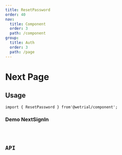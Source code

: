 ```yaml
---
title: ResetPassword
order: 40
nav:
  title: Component
  order: 3
  path: /component
group:
  title: Auth
  order: 3
  path: /page
---
```


# Next Page

## Usage

`import { ResetPassword } from'@wetrial/component'; `

### Demo NextSignIn

<code src="../demos/auth/ResetPassword.tsx" />

## API
